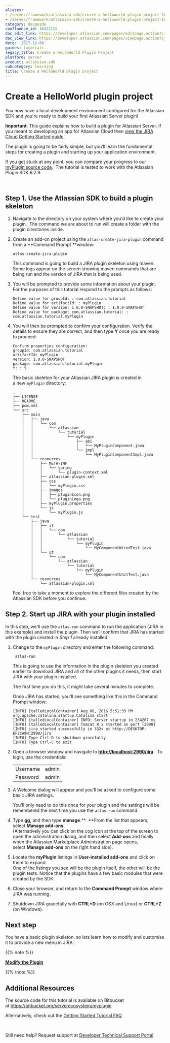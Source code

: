 ```yaml
---
aliases:
- /server/framework/atlassian-sdk/create-a-helloworld-plugin-project-10422115.html
- /server/framework/atlassian-sdk/create-a-helloworld-plugin-project-10422115.md
category: devguide
confluence_id: 10422115
dac_edit_link: https://developer.atlassian.com/pages/editpage.action?cjm=wozere&pageId=10422115
dac_view_link: https://developer.atlassian.com/pages/viewpage.action?cjm=wozere&pageId=10422115
date: '2017-12-08'
guides: tutorials
legacy_title: Create a HelloWorld Plugin Project
platform: server
product: atlassian-sdk
subcategory: learning
title: Create a HelloWorld plugin project
---
```

# Create a HelloWorld plugin project

You now have a local development environment configured for the Atlassian SDK and you're ready to build your first Atlassian Server plugin! 

**Important**: This guide explains how to build a plugin for Atlassian Server. If you meant to developing an app for Atlassian Cloud then [view the JIRA Cloud Getting Started guide](https://developer.atlassian.com/cloud/jira/platform/getting-started/).

The plugin is going to be fairly simple, but you'll learn the fundamental steps for creating a plugin and starting up your application environment.  

If you get stuck at any point, you can compare your progress to our <a href="https://bitbucket.org/serverecosystem/myplugin" class="external-link">myPlugin source code</a>.  The tutorial is tested to work with the Atlassian Plugin SDK 6.2.9.

 

## Step 1. Use the Atlassian SDK to build a plugin skeleton

1.  Navigate to the directory on your system where you'd like to create your plugin.  The command we are about to run will create a folder with the plugin directories inside. 

2.  Create an add-on project using the `atlas-create-jira-plugin` command from a **Command Prompt **window:

    ``` text
    atlas-create-jira-plugin
    ```

    This command is going to build a JIRA plugin skeleton using maven. Some logs appear on the screen showing maven commands that are being run and the version of JIRA that is being used. 

3.  You will be prompted to provide some information about your plugin. For the purposes of this tutorial respond to the prompts as follows:

    ``` text
    Define value for groupId: : com.atlassian.tutorial
    Define value for artifactId: : myPlugin
    Define value for version: 1.0.0-SNAPSHOT: : 1.0.0-SNAPSHOT
    Define value for package: com.atlassian.tutorial: : com.atlassian.tutorial.myPlugin
    ```

4.  You will then be prompted to confirm your configuration. Verify the details to ensure they are correct, and then type **Y** once you are ready to proceed:

    ``` text
    Confirm properties configuration:
    groupId: com.atlassian.tutorial
    artifactId: myPlugin
    version: 1.0.0-SNAPSHOT
    package: com.atlassian.tutorial.myPlugin
    Y: : Y
    ```

    The basic skeleton for your Atlassian JIRA plugin is created in a new `myPlugin` directory: 

    ``` text
    .
    ├── LICENSE
    ├── README
    ├── pom.xml
    └── src
        ├── main
        │   ├── java
        │   │   └── com
        │   │       └── atlassian
        │   │           └── tutorial
        │   │               └── myPlugin
        │   │                   ├── api
        │   │                   │   └── MyPluginComponent.java
        │   │                   └── impl
        │   │                       └── MyPluginComponentImpl.java
        │   └── resources
        │       ├── META-INF
        │       │   └── spring
        │       │       └── plugin-context.xml
        │       ├── atlassian-plugin.xml
        │       ├── css
        │       │   └── myPlugin.css
        │       ├── images
        │       │   ├── pluginIcon.png
        │       │   └── pluginLogo.png
        │       ├── myPlugin.properties
        │       └── js
        │           └── myPlugin.js
        └── test
            ├── java
            │   ├── it
            │   │   └── com
            │   │       └── atlassian
            │   │           └── tutorial
            │   │               └── myPlugin
            │   │                   └── MyComponentWiredTest.java
            │   └── ut
            │       └── com
            │           └── atlassian
            │               └── tutorial
            │                   └── myPlugin
            │                       └── MyComponentUnitTest.java
            └── resources
                └── atlassian-plugin.xml
    ```

    Feel free to take a moment to explore the different files created by the Atlassian SDK before you continue. 

## Step 2. Start up JIRA with your plugin installed

In this step, we'll use the `atlas-run` command to run the application (JIRA in this example) and install the plugin. Then we'll confirm that JIRA has started with the plugin created in *Step 1* already installed.   

1.  Change to the `myPlugin` directory and enter the following command: 

    ``` text
     atlas-run
    ```

    This is going to use the information in the plugin skeleton you created earlier to download JIRA and all of the other plugins it needs, then start JIRA with your plugin installed.  

    The first time you do this, it might take several minutes to complete.  

    Once JIRA has started, you'll see something like this in the Command Prompt window:

    ``` text
    [INFO] [talledLocalContainer] Aug 08, 2016 5:51:33 PM org.apache.catalina.startup.Catalina start
    [INFO] [talledLocalContainer] INFO: Server startup in 234207 ms
    [INFO] [talledLocalContainer] Tomcat 8.x started on port [2990]
    [INFO] jira started successfully in 332s at http://DESKTOP-EF2CA9N:2990/jira
    [INFO] Type Ctrl-D to shutdown gracefully
    [INFO] Type Ctrl-C to exit
    ```

2.  Open a browser window and navigate to **<a href="http://localhost:2990/jira" class="uri external-link">http://localhost:2990/jira</a>**.  To login, use the credentials:

    |          |       |
    |----------|-------|
    | Username | admin |
    | Password | admin |

3.  A Welcome dialog will appear and you'll be asked to configure some basic JIRA settings. 

    You'll only need to do this once for your plugin and the settings will be remembered the next time you use the `atlas-run` command.

4.  Type **gg**, and then type **manage**.**  **From the list that appears, select **Manage add-ons**.   
    (Alternatively you can click on the cog icon at the top of the screen to open the administration dialog, and then select **Add-ons** and finally when the Atlassian Marketplace Administration page opens, select **Manage add-ons** on the right hand side). 
5.  Locate the **myPlugin** listings in **User-installed add-ons** and click on them to expand.   
    One of the listings you see will be the plugin itself, the other will be the plugin tests. Notice that the plugins have a few basic modules that were created by the SDK.  
6.  Close your browser, and return to the **Command Prompt** window where JIRA was running. 
7.  Shutdown JIRA gracefully with **CTRL+D** (on OSX and Linux) or **CTRL+Z** (on Windows).

## Next step

You have a basic plugin skeleton, so lets learn how to modify and customise it to provide a new menu in JIRA. 

{{% note %}}

**[Modify the Plugin](/server/framework/atlassian-sdk/modify-the-plugin)**

{{% /note %}}

## Additional Resources

The source code for this tutorial is available on Bitbucket at <a href="https://bitbucket.org/serverecosystem/myplugin" class="uri external-link">https://bitbucket.org/serverecosystem/myplugin</a>

Alternatively, check out the [Getting Started Tutorial FAQ](/server/framework/atlassian-sdk/getting-started-tutorial-faq)

 

Still need help? Request support at <a href="https://ecosystem.atlassian.net/servicedesk/customer/portal/14" class="external-link">Developer Technical Support Portal</a>
























